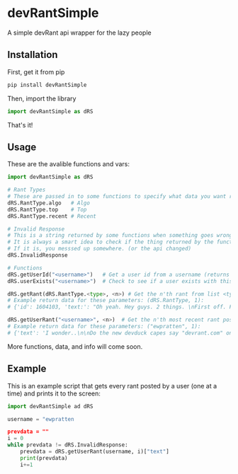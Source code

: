# devRantSimple
A simple devRant api wrapper for the lazy people

## Installation
First, get it from pip
```bash
pip install devRantSimple
```

Then, import the library
```python
import devRantSimple as dRS
```
That's it!

## Usage
These are the avalible functions and vars:
```python
import devRantSimple as dRS

# Rant Types
# These are passed in to some functions to specify what data you want returned
dRS.RantType.algo   # Algo
dRS.RantType.top    # Top
dRS.RantType.recent # Recent

# Invalid Response
# This is a string returned by some functions when something goes wrong.
# It is always a smart idea to check if the thing returned by the function you are using is equal to this
# If it is, you messsed up somewhere. (or the api changed)
dRS.InvalidResponse

# Functions
dRS.getUserId("<username>")   # Get a user id from a username (returns an int)
dRS.userExists("<username>")  # Check to see if a user exists with this username (returns a bool)

dRS.getRant(dRS.RantType.<type>, <n>) # Get the n'th rant from list <type> 
# Example return data for these parameters: (dRS.RantType, 1):
# {'id': 1604103, 'text:': "Oh yeah. Hey guys. 2 things. \nFirst off. Forgot to say. Officially got a job. Finally. So thank you for all the help/advice and patience with my depressive rants!! \n\nI'm in a new chapter of my life now so thanks. \n\nAnd secondly. \n\nI FUCKING HATE MY JOB", 'score': 66, 'username': 'al-m'}

dRS.getUserRant("<username>", <n>)  # Get the n'th most recent rant posted by <username>
# Example return data for these parameters: ("ewpratten", 1):
# {'text': 'I wonder..\n\nDo the new devduck capes say "devrant.com" on the back? Or do they still say "devrant.io"', 'score': 20, 'tags': ['devrant', 'i wonder'], 'id': 1600704}
```
More functions, data, and info will come soon.

## Example
This is an example script that gets every rant posted by a user (one at a time) and prints it to the screen:
```python
import devRantSimple ad dRS

username = "ewpratten

prevdata = ""
i = 0
while prevdata != dRS.InvalidResponse:
	prevdata = dRS.getUserRant(username, i)["text"]
	print(prevdata)
	i+=1
```
